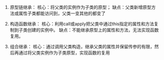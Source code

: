 1. 原型链继承：
核心：将父类的实例作为子类的原型；
缺点：父类新增原型方法或属性子类都能访问到，父类一变其他的都变了

2. 构造函数继承：
核心：利用call或apply把父类中通过this指定的属性和方法复制到子类创建的实例中。
缺点：不能继承原型上的属性和方法，无法实现函数复用。

3. 组合继承：
核心：通过调用父类构造，继承父类的属性并保留传参的有限，然后再通过将父类实例作为子类原型，实现函数的复用

<!-- 参考链接：https://www.cnblogs.com/chaixiaozhi/p/8515087.html -->